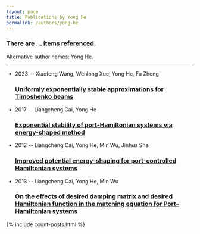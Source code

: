 ```yaml
---
layout: page
title: Publications by Yong He
permalink: /authors/yong-he
---
```


<h3 id="number-posts">There are ... items referenced.</h3>
<p id='info-authors'>Alternative author names: Yong He.</p>
<hr />
<ul class="post-list">
<li><span class='post-meta'>2023 -- Xiaofeng Wang, Wenlong Xue, Yong He, Fu Zheng</span><h3><a class='post-link' href="{{ site.baseurl }}/uniformly-exponentially-stable-approximations-for-timoshenko-beams">Uniformly exponentially stable approximations for Timoshenko beams</a></h3></li>
<li><span class='post-meta'>2017 -- Liangcheng Cai, Yong He</span><h3><a class='post-link' href="{{ site.baseurl }}/exponential-stability-of-port-hamiltonian-systems-via-energy-shaped-method">Exponential stability of port-Hamiltonian systems via energy-shaped method</a></h3></li>
<li><span class='post-meta'>2012 -- Liangcheng Cai, Yong He, Min Wu, Jinhua She</span><h3><a class='post-link' href="{{ site.baseurl }}/improved-potential-energy-shaping-for-port-controlled-hamiltonian-systems">Improved potential energy-shaping for port-controlled Hamiltonian systems</a></h3></li>
<li><span class='post-meta'>2013 -- Liangcheng Cai, Yong He, Min Wu</span><h3><a class='post-link' href="{{ site.baseurl }}/on-the-effects-of-desired-damping-matrix-and-desired-hamiltonian-function-in-the-matching-equation-for-port-hamiltonian-systems">On the effects of desired damping matrix and desired Hamiltonian function in the matching equation for Port–Hamiltonian systems</a></h3></li>

</ul>
{% include count-posts.html %}
